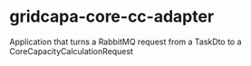 # gridcapa-core-cc-adapter
Application that turns a RabbitMQ request from a TaskDto to a CoreCapacityCalculationRequest
